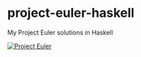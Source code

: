 # project-euler-haskell
My Project Euler solutions in Haskell

[![Project Euler](https://projecteuler.net/profile/bricklife.png)](https://projecteuler.net/)
